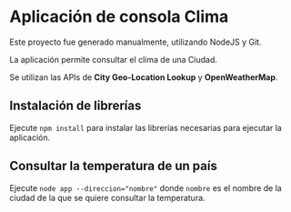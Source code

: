 # Aplicación de consola Clima

Este proyecto fue generado manualmente, utilizando NodeJS y Git.

La aplicación permite consultar el clima de una Ciudad.

Se utilizan las APIs de **City Geo-Location Lookup** y **OpenWeatherMap**.

## Instalación de librerías

Ejecute `npm install` para instalar las librerías necesarias para ejecutar la aplicación.

## Consultar la temperatura de un país

Ejecute `node app --direccion="nombre"` donde `nombre` es el nombre de la ciudad de la que se quiere consultar la temperatura.